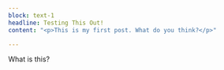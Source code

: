```yaml
---
block: text-1
headline: Testing This Out!
content: "<p>This is my first post. What do you think?</p>"

---
```

What is this?